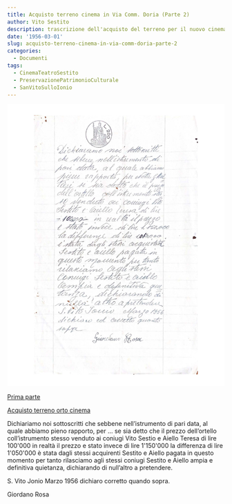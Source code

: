 ```yaml
---
title: Acquisto terreno cinema in Via Comm. Doria (Parte 2)
author: Vito Sestito
description: trascrizione dell'acquisto del terreno per il nuovo cinema
date: '1956-03-01'
slug: acquisto-terreno-cinema-in-via-comm-doria-parte-2
categories:
  - Documenti
tags:
  - CinemaTeatroSestito
  - PreservazionePatrimonioCulturale
  - SanVitoSulloIonio
---
```


![1956-03-01 Acquisto terreno cinema in Via Comm. Doria](images/195603AcquistoTerrenoCinema2.jpg)

[Prima parte](/1955/12/26/acquisto-terreno-cinema-in-via-comm-doria/)

[Acquisto terreno orto cinema](/1956/04/07/acquisto-orto-cinema-in-via-comm-doria/)

Dichiariamo noi sottoscritti che sebbene nell’istrumento di pari data, al quale abbiamo pieno rapporto, per ... se sia detto che il prezzo dell’ortello coll’istrumento stesso venduto ai coniugi Vito Sestio e Aiello Teresa di lire 100'000 in realtà il prezzo e stato invece di lire 1'150'000 la differenza di lire 1'050'000 è stata dagli stessi acquirenti Sestito e Aiello pagata in questo momento per tanto rilasciamo agli stessi coniugi Sestito e Aiello ampia e definitiva quietanza, dichiarando di null’altro a pretendere.

S. Vito Jonio Marzo 1956 dichiaro corretto quando sopra.

Giordano Rosa